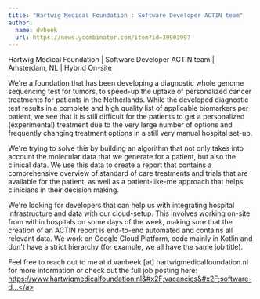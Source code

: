 ```yaml
---
title: "Hartwig Medical Foundation : Software Developer ACTIN team"
author:
  name: dvbeek
  url: https://news.ycombinator.com/item?id=39903997
---
```

Hartwig Medical Foundation | Software Developer ACTIN team | Amsterdam, NL | Hybrid On-site

We&#x27;re a foundation that has been developing a diagnostic whole genome sequencing test for tumors, to speed-up the uptake of personalized cancer treatments for patients in the Netherlands. While the developed diagnostic test results in a complete and high quality list of applicable biomarkers per patient, we see that it is still difficult for the patients to get a personalized (experimental) treatment due to the very large number of options and frequently changing treatment options in a still very manual hospital set-up.

We&#x27;re trying to solve this by building an algorithm that not only takes into account the molecular data that we generate for a patient, but also the clinical data. We use this data to create a report that contains a comprehensive overview of standard of care treatments and trials that are available for the patient, as well as a patient-like-me approach that helps clinicians in their decision making.

We&#x27;re looking for developers that can help us with integrating hospital infrastructure and data with our cloud-setup. This involves working on-site from within hospitals on some days of the week, making sure that the creation of an ACTIN report is end-to-end automated and contains all relevant data. We work on Google Cloud Platform, code mainly in Kotlin and don&#x27;t have a strict hierarchy (for example, we all have the same job title).

Feel free to reach out to me at d.vanbeek [at] hartwigmedicalfoundation.nl for more information or check out the full job posting here: <a href="https:&#x2F;&#x2F;www.hartwigmedicalfoundation.nl&#x2F;vacancies&#x2F;software-developer&#x2F;" rel="nofollow">https:&#x2F;&#x2F;www.hartwigmedicalfoundation.nl&#x2F;vacancies&#x2F;software-d...</a>
